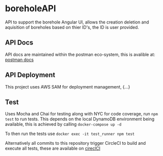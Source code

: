 # boreholeAPI

API to support the borehole Angular UI, allows the creation deletion and aquisition of boreholes based on thier ID's, the ID is user provided.

## API Docs

API docs are maintained within the postman eco-system, this is avalible at: [postman docs](https://documenter.getpostman.com/view/1268576/RztiuqCc)

## API Deployment

This project uses AWS SAM for deployment management, {...}

## Test

Uses Mocha and Chai for testing along with NYC for code coverage, run `npm test` to run tests. This depends on the local DynamoDB environment being available, this is achieved by calling `docker-compose up -d`

To then run the tests use `docker exec -it test_runner npm test`

Alternatively all commits to this repository trigger CircleCI to build and execute all tests, these are available on [cireclCI](https://circleci.com/gh/Ro5635/boreholeAPI)

